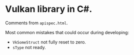 ﻿# Vulkan library in C#.
Comments from `apispec.html`.

Most common mistakes that could occur during developing:

* `VkSomeStruct` not fully reset to zero.
* `sType` not ready.